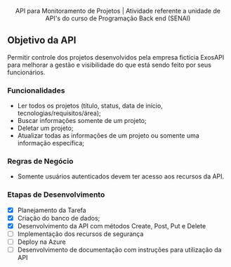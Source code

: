 <p align="center"> API para Monitoramento de Projetos | Atividade referente a unidade de API's do curso de Programação Back end (SENAI) </p>

## Objetivo da API
Permitir controle dos projetos desenvolvidos pela empresa fictícia ExosAPI para melhorar a gestão e visibilidade do que está sendo feito por seus funcionários.

### Funcionalidades

* Ler todos os projetos (título, status, data de início, tecnologias/requisitos/área);
* Buscar informações somente de um projeto;
* Deletar um projeto;
* Atualizar todas as informações de um projeto ou somente uma informação específica;

### Regras de Negócio

* Somente usuários autenticados devem ter acesso aos recursos da API.

### Etapas de Desenvolvimento 

- [x] Planejamento da Tarefa
- [x] Criação do banco de dados;
- [x] Desenvolvimento da API com métodos Create, Post, Put e Delete
- [ ] Implementação dos recursos de segurança
- [ ] Deploy na Azure
- [ ] Desenvolvimento de documentação com instruções para utilização da API

